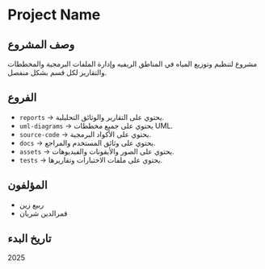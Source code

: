 # Project Name

## وصف المشروع
مشروع لتنظيم وتوزيع المياه في المناطق الريفيه وإدارة الملفات البرمجية والمخططات والتقارير لكل قسم بشكل منفصل.

## الفروع
- `reports` → يحتوي على التقارير والوثائق التحليلية.
- `uml-diagrams` → يحتوي على جميع مخططات UML.
- `source-code` → يحتوي على الأكواد البرمجية.
- `docs` → يحتوي على وثائق المستخدم والمراجع.
- `assets` → يحتوي على الصور والأيقونات والفيديوهات.
- `tests` → يحتوي على ملفات الاختبارات وتقاريرها.

## المؤلفون
- ربيع زين
- قمرالدين شريان

## تاريخ البدء
2025
    
